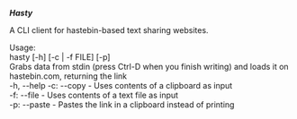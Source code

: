 ***Hasty***

A CLI client for hastebin-based text sharing websites.

Usage:\
hasty [-h] [-c | -f FILE] [-p]\
Grabs data from stdin (press Ctrl-D when you finish writing) and loads it on hastebin.com, returning the link\
-h, --help
-c: --copy - Uses contents of a clipboard as input\
-f: --file - Uses contents of a text file as input\
-p: --paste - Pastes the link in a clipboard instead of printing
